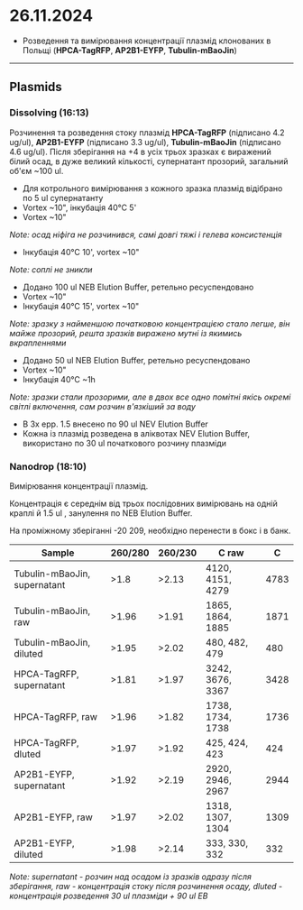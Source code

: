 26.11.2024
========
- Розведення та вимірювання концентрації плазмід клонованих в Польщі (__HPCA-TagRFP__, __AP2B1-EYFP__, __Tubulin-mBaoJin__)

---
## Plasmids
### Dissolving (16:13)
Розчинення та розведення стоку плазмід __HPCA-TagRFP__ (підписано 4.2 ug/ul), __AP2B1-EYFP__ (підписано 3.3 ug/ul), __Tubulin-mBaoJin__ (підписано 4.6 ug/ul). Після зберігання на +4 в усіх трьох зразках є виражений білий осад, в дуже великий кількості, супернатант прозорий, загальний об'єм ~100 ul.

- Для котрольного вимірювання з кожного зразка плазмід відібрано по 5 ul супернатанту
- Vortex ~10", інкубація 40°С 5'
- Vortex ~10"

_Note: осад ніфіга не розчинився, самі довгі тяжі і гелева консистенція_

- Інкубація 40°С 10', vortex ~10"

_Note: соплі не зникли_

- Додано 100 ul NEB Elution Buffer, ретельно ресуспендовано
- Vortex ~10"
- Інкубація 40°С 15', vortex ~10"

_Note: зразку з найменшою початковою концентрацією стало легше, він майже прозорий, решта зразків виражено мутні із якимись вкрапленнями_

- Додано 50 ul NEB Elution Buffer, ретельно ресуспендовано
- Vortex ~10"
- Інкубація 40°С ~1h

_Note: зразки стали прозорими, але в двох все одно помітні якісь окремі світлі включення, сам розчин в'язкіший за воду_

- В 3x epp. 1.5 внесено по 90 ul NEV Elution Buffer
- Кожна із плазмід розведена в аліквотах NEV Elution Buffer, використано по 30 ul початкового розчину плазміди

### Nanodrop (18:10)
Вимірювання концентрації плазмід.

Концентрація є середнім від трьох послідовних вимірювань на одній краплі й 1.5 ul , занулення по NEB Elution Buffer.

На проміжному зберіганні -20 209, необхідно перенести в бокс і в банк.

| Sample                       | 260/280 | 260/230 | C raw            | C    |
| ---------------------------- | ------- | ------- | ---------------- | ---- |
| Tubulin-mBaoJin, supernatant | >1.8    | >2.13   | 4120, 4151, 4279 | 4783 |
| Tubulin-mBaoJin, raw         | >1.96   | >1.91   | 1865, 1864, 1885 | 1871 |
| Tubulin-mBaoJin, diluted     | >1.95   | >2.02   | 480, 482, 479    | 480  |
| HPCA-TagRFP, supernatant     | >1.81   | >1.97   | 3242, 3676, 3367 | 3428 |
| HPCA-TagRFP, raw             | >1.96   | >1.82   | 1738, 1734, 1738 | 1736 |
| HPCA-TagRFP, dluted          | >1.97   | >1.92   | 425, 424, 423    | 424  |
| AP2B1-EYFP, supernatant      | >1.92   | >2.19   | 2920, 2946, 2967 | 2944 |
| AP2B1-EYFP, raw              | >1.97   | >2.02   | 1318, 1307, 1304 | 1309 |
| AP2B1-EYFP, diluted          | >1.98   | >2.14   | 333, 330, 332    | 332  |

_Note: supernatant -  розчин над осадом із зразків одразу після зберігання, raw - концентрація стоку після розчинення осаду, dluted - концентрація розведення 30 ul плазміди + 90 ul EB_